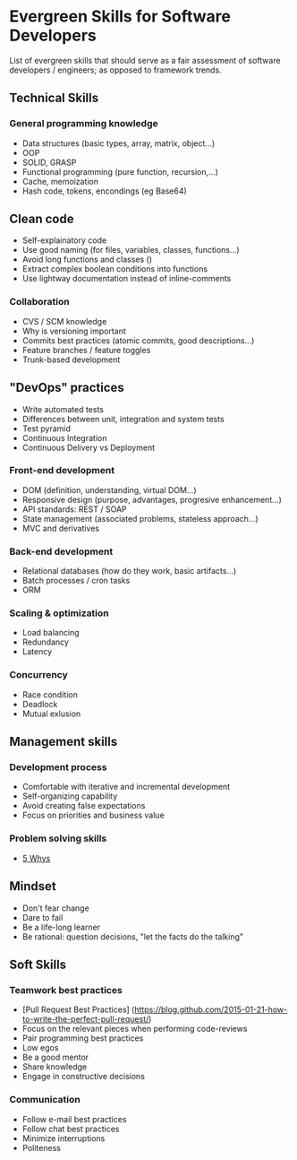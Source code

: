 # Evergreen Skills for Software Developers
List of evergreen skills that should serve as a fair assessment of software developers / engineers; as opposed to framework trends.


## Technical Skills

### General programming knowledge
 * Data structures (basic types, array, matrix, object...)
 * OOP
 * SOLID, GRASP
 * Functional programming (pure function, recursion,...)
 * Cache, memoization
 * Hash code, tokens, encondings (eg Base64)

## Clean code
 * Self-explainatory code
 * Use good naming (for files, variables, classes, functions...)
 * Avoid long functions and classes ()
 * Extract complex boolean conditions into functions
 * Use lightway documentation instead of inline-comments

### Collaboration
 * CVS / SCM knowledge
 * Why is versioning important
 * Commits best practices (atomic commits, good descriptions...)
 * Feature branches / feature toggles
 * Trunk-based development

## "DevOps" practices
 * Write automated tests
 * Differences between unit, integration and system tests
 * Test pyramid
 * Continuous Integration
 * Continuous Delivery vs Deployment

### Front-end development
 * DOM (definition, understanding, virtual DOM...)
 * Responsive design (purpose, advantages, progresive enhancement...)
 * API standards: REST / SOAP
 * State management (associated problems, stateless approach...)
 * MVC and derivatives

### Back-end development
 * Relational databases (how do they work, basic artifacts...)
 * Batch processes / cron tasks
 * ORM

### Scaling & optimization
 * Load balancing
 * Redundancy
 * Latency

### Concurrency
 * Race condition
 * Deadlock
 * Mutual exlusion

## Management skills

### Development process

* Comfortable with iterative and incremental development
* Self-organizing capability
* Avoid creating false expectations
* Focus on priorities and business value

### Problem solving skills

* [5 Whys](http://en.wikipedia.org/wiki/5_Whys)

## Mindset

* Don't fear change
* Dare to fail
* Be a life-long learner
* Be rational: question decisions, "let the facts do the talking"

## Soft Skills

### Teamwork best practices

* [Pull Request Best Practices] (https://blog.github.com/2015-01-21-how-to-write-the-perfect-pull-request/)
* Focus on the relevant pieces when performing code-reviews
* Pair programming best practices
* Low egos
* Be a good mentor
* Share knowledge
* Engage in constructive decisions

### Communication

* Follow e-mail best practices
* Follow chat best practices
* Minimize interruptions
* Politeness
